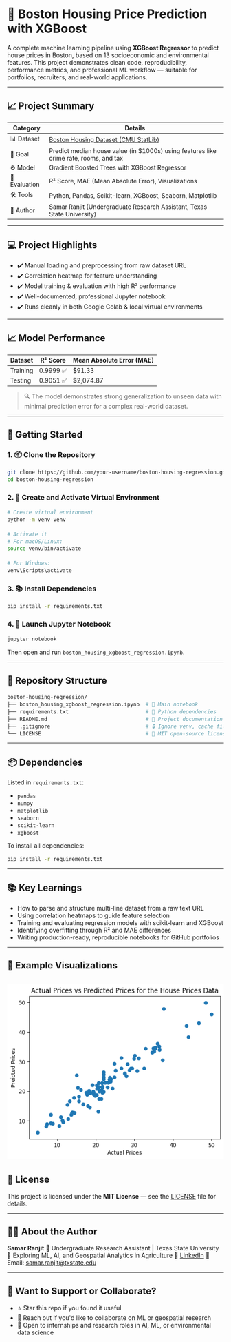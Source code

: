 # 🏡 Boston Housing Price Prediction with XGBoost

A complete machine learning pipeline using **XGBoost Regressor** to predict house prices in Boston, based on 13 socioeconomic and environmental features. This project demonstrates clean code, reproducibility, performance metrics, and professional ML workflow — suitable for portfolios, recruiters, and real-world applications.

---

## 📈 Project Summary

| Category      | Details                                                                                |
| ------------- | -------------------------------------------------------------------------------------- |
| 📊 Dataset    | [Boston Housing Dataset (CMU StatLib)](http://lib.stat.cmu.edu/datasets/boston)        |
| 📌 Goal       | Predict median house value (in \$1000s) using features like crime rate, rooms, and tax |
| ⚙️ Model      | Gradient Boosted Trees with XGBoost Regressor                                          |
| 🧪 Evaluation | R² Score, MAE (Mean Absolute Error), Visualizations                                    |
| 🛠️ Tools      | Python, Pandas, Scikit-learn, XGBoost, Seaborn, Matplotlib                             |
| 💼 Author     | Samar Ranjit (Undergraduate Research Assistant, Texas State University)                |

---

## 💻 Project Highlights

- ✔️ Manual loading and preprocessing from raw dataset URL
- ✔️ Correlation heatmap for feature understanding
- ✔️ Model training & evaluation with high R² performance
- ✔️ Well-documented, professional Jupyter notebook
- ✔️ Runs cleanly in both Google Colab & local virtual environments

---

## 📈 Model Performance

| Dataset  | R² Score  | Mean Absolute Error (MAE) |
| -------- | --------- | ------------------------- |
| Training | 0.9999 ✅ | \$91.33                   |
| Testing  | 0.9051 ✅ | \$2,074.87                |

> 🔍 The model demonstrates strong generalization to unseen data with minimal prediction error for a complex real-world dataset.

---

## 🚀 Getting Started

### 1. 📦 Clone the Repository

```bash
git clone https://github.com/your-username/boston-housing-regression.git
cd boston-housing-regression
```

### 2. 🧪 Create and Activate Virtual Environment

```bash
# Create virtual environment
python -m venv venv

# Activate it
# For macOS/Linux:
source venv/bin/activate

# For Windows:
venv\Scripts\activate
```

### 3. 📚 Install Dependencies

```bash
pip install -r requirements.txt
```

### 4. 📓 Launch Jupyter Notebook

```bash
jupyter notebook
```

Then open and run `boston_housing_xgboost_regression.ipynb`.

---

## 📁 Repository Structure

```bash
boston-housing-regression/
├── boston_housing_xgboost_regression.ipynb  # 📓 Main notebook
├── requirements.txt                         # 📆 Python dependencies
├── README.md                                # 📅 Project documentation
├── .gitignore                               # 🔒 Ignore venv, cache files
└── LICENSE                                  # 📜 MIT open-source license
```

---

## 📦 Dependencies

Listed in `requirements.txt`:

- `pandas`
- `numpy`
- `matplotlib`
- `seaborn`
- `scikit-learn`
- `xgboost`

To install all dependencies:

```bash
pip install -r requirements.txt
```

---

## 📚 Key Learnings

- How to parse and structure multi-line dataset from a raw text URL
- Using correlation heatmaps to guide feature selection
- Training and evaluating regression models with scikit-learn and XGBoost
- Identifying overfitting through R² and MAE differences
- Writing production-ready, reproducible notebooks for GitHub portfolios

---

## 📸 Example Visualizations

## ![alt text](Assets/ActualVsPredictionScatterPlot.png)

## 📜 License

This project is licensed under the **MIT License** — see the [LICENSE](LICENSE) file for details.

---

## 🙋‍♂️ About the Author

**Samar Ranjit**
📍 Undergraduate Research Assistant | Texas State University
🔭 Exploring ML, AI, and Geospatial Analytics in Agriculture
🔗 [LinkedIn](https://www.linkedin.com/in/samar-ranjit)
📨 Email: [samar.ranjit@txstate.edu](mailto:samar.ranjit@txstate.edu)

---

## 🌟 Want to Support or Collaborate?

- ⭐ Star this repo if you found it useful
- 🧐 Reach out if you'd like to collaborate on ML or geospatial research
- 💼 Open to internships and research roles in AI, ML, or environmental data science
